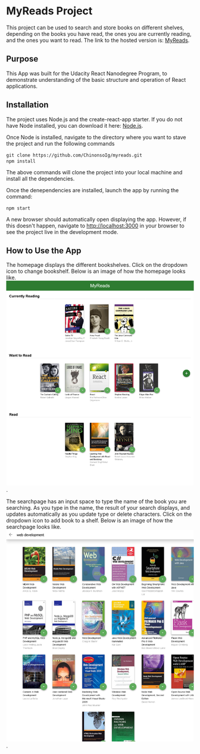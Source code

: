 # MyReads Project
This project can be used to search and store books on different shelves, depending on the books you have read, the ones you are currently reading, and the ones you want to read. 
The link to the hosted version is: [MyReads](https://chinonso-myreads-app.netlify.app).

## Purpose
This App was built for the Udacity React Nanodegree Program, to demonstrate understanding of the basic structure and operation of React applications.

## Installation
The project uses Node.js and the create-react-app starter. If you do not have Node installed, you can download it here: [Node.js](https://nodejs.org/en/download/).

Once Node is installed, navigate to the directory where you want to stave the project and run the following commands
```
git clone https://github.com/ChinonsoIg/myreads.git
npm install
```
The above commands will clone the project into your local machine and install all the dependencies.

Once the denependencies are installed, launch the app by running the command:

```
npm start
```
A new browser should automatically open displaying the app. However, if this doesn't happen, navigate to [http://localhost:3000](http://localhost:3000) in your browser to see the project live in the development mode.

## How to Use the App
The homepage displays the different bookshelves. Click on the dropdown icon to change bookshelf.
Below is an image of how the homepage looks like.
![Homepage](/src/images/homepage.png).

The searchpage has an input space to type the name of the book you are searching. As you type in the name, the result of your search displays, and updates automatically as you update type or delete characters. Click on the dropdown icon to add book to a shelf.
Below is an image of how the searchpage looks like.
![Searchpage](/src/images/searchpage.png).

